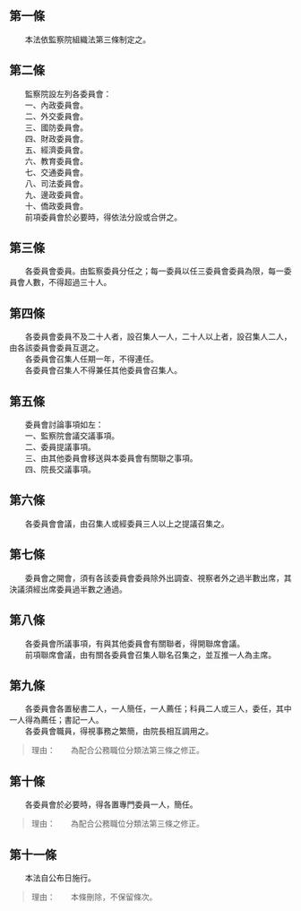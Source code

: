 第一條 
-------
　　本法依監察院組織法第三條制定之。  


第二條 
-------
　　監察院設左列各委員會：  
　　一、內政委員會。  
　　二、外交委員會。  
　　三、國防委員會。  
　　四、財政委員會。  
　　五、經濟委員會。  
　　六、教育委員會。  
　　七、交通委員會。  
　　八、司法委員會。  
　　九、邊政委員會。  
　　十、僑政委員會。  
　　前項委員會於必要時，得依法分設或合併之。  


第三條 
-------
　　各委員會委員。由監察委員分任之；每一委員以任三委員會委員為限，每一委員會人數，不得超過三十人。  


第四條 
-------
　　各委員會委員不及二十人者，設召集人一人，二十人以上者，設召集人二人，由各該委員會委員互選之。  
　　各委員會召集人任期一年，不得連任。  
　　各委員會召集人不得兼任其他委員會召集人。  


第五條 
-------
　　委員會討論事項如左：  
　　一、監察院會議交議事項。  
　　二、委員提議事項。  
　　三、由其他委員會移送與本委員會有關聯之事項。  
　　四、院長交議事項。  


第六條 
-------
　　各委員會會議，由召集人或經委員三人以上之提議召集之。  


第七條 
-------
　　委員會之開會，須有各該委員會委員除外出調查、視察者外之過半數出席，其決議須經出席委員過半數之通過。  


第八條 
-------
　　各委員會所議事項，有與其他委員會有關聯者，得開聯席會議。  
　　前項聯席會議，由有關各委員會召集人聯名召集之，並互推一人為主席。  


第九條 
-------
　　各委員會各置秘書二人，一人簡任，一人薦任；科員二人或三人，委任，其中一人得為薦任；書記一人。  
　　各委員會職員，得視事務之繁簡，由院長相互調用之。  
> 理由：　　為配合公務職位分類法第三條之修正。



第十條 
-------
　　各委員會於必要時，得各置專門委員一人，簡任。  
> 理由：　　為配合公務職位分類法第三條之修正。



第十一條 
---------
　　本法自公布日施行。  
> 理由：　　本條刪除，不保留條次。